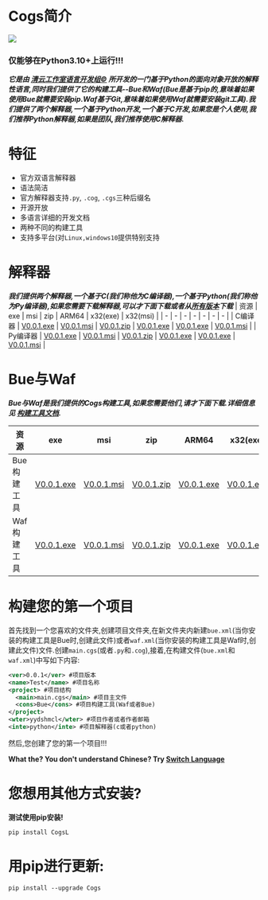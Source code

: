 # Cogs简介
<img src="https://camo.githubusercontent.com/c79826d5c66969e9301ca01d6147c4d0dab063e55dacb94624589cfeb8cedeb5/68747470733a2f2f696d672e736869656c64732e696f2f62616467652f507974686f6e2d332e31302532422d677265656e">

### 仅能够在Python3.10+上运行!!!

***它是由 [清云工作室语言开发组©](#) 所开发的一门基于Python的面向对象开放的解释性语言,同时我们提供了它的构建工具--Bue和Waf(Bue是基于pip的,意味着如果使用Bue就需要安装pip.Waf基于Git,意味着如果使用Waf就需要安装git工具).我们提供了两个解释器,一个基于Python开发,一个基于C开发,如果您是个人使用,我们推荐Python解释器,如果是团队,我们推荐使用C解释器.***

# 特征
* 官方双语言解释器
* 语法简洁
* 官方解释器支持`.py`, `.cog`, `.cgs`三种后缀名
* 开源开放
* 多语言详细的开发文档
* 两种不同的构建工具
* 支持多平台(对`Linux,windows10`提供特别支持

# 解释器
***我们提供两个解释器,一个基于C(我们称他为C编译器),一个基于Python(我们称他为Py编译器),如果您需要下载解释器,可以才下面下载或者从[所有版本](#)下载***
| 资源 | exe | msi | zip | ARM64 | x32(exe) | x32(msi) |
| - | - | - | - | - | - | - |
| C编译器 | [V0.0.1.exe](#) | [V0.0.1.msi](#) | [V0.0.1.zip](#) | [V0.0.1.exe](#) | [V0.0.1.exe](#) | [V0.0.1.msi](#) |
| Py编译器 | [V0.0.1.exe](#) | [V0.0.1.msi](#) | [V0.0.1.zip](#) | [V0.0.1.exe](#) | [V0.0.1.exe](#) | [V0.0.1.msi](#) |

# Bue与Waf
***Bue与Waf是我们提供的Cogs构建工具,如果您需要他们,请才下面下载.详细信息见 [构建工具文档](#).***

| 资源 | exe | msi | zip | ARM64 | x32(exe) | x32(msi) |
| - | - | - | - | - | - | - |
| Bue构建工具 | [V0.0.1.exe](#) | [V0.0.1.msi](#) | [V0.0.1.zip](#) | [V0.0.1.exe](#) | [V0.0.1.exe](#) | [V0.0.1.msi](#) |
| Waf构建工具 | [V0.0.1.exe](#) | [V0.0.1.msi](#) | [V0.0.1.zip](#) | [V0.0.1.exe](#) | [V0.0.1.exe](#) | [V0.0.1.msi](#) |

# 构建您的第一个项目
首先找到一个您喜欢的文件夹,创建项目文件夹,在新文件夹内新建`bue.xml`(当你安装的构建工具是Bue时,创建此文件)或者`waf.xml`(当你安装的构建工具是Waf时,创建此文件)文件.创建`main.cgs`(或者`.py`和`.cog`),接着,在构建文件(`bue.xml`和`waf.xml`)中写如下内容:
```xml
<ver>0.0.1</ver> #项目版本
<name>Test</name> #项目名称
<project> #项目结构
  <main>main.cgs</main> #项目主文件
  <cons>Bue</cons> #项目构建工具(Waf或者Bue)
</project>
<wter>yydshmcl</wter> #项目作者或者作者邮箱
<inte>python</inte> #项目解释器(c或者python)
```
然后,您创建了您的第一个项目!!!

**What the? You don't understand Chinese? Try [Switch Language](#)**

# 您想用其他方式安装?
**测试使用pip安装!**
```
pip install CogsL
```

# 用pip进行更新:
```
pip install --upgrade Cogs
```
